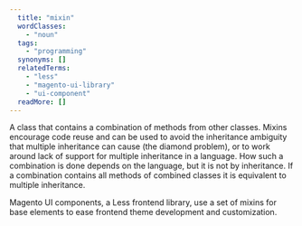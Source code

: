 ```yaml
---
  title: "mixin"
  wordClasses:
    - "noun"
  tags:
    - "programming"
  synonyms: []
  relatedTerms:
    - "less"
    - "magento-ui-library"
    - "ui-component"
  readMore: []
---
```

A class that contains a combination of methods from other classes. Mixins encourage code reuse and can be used to avoid the inheritance ambiguity that multiple inheritance can cause (the diamond problem), or to work around lack of support for multiple inheritance in a language.
How such a combination is done depends on the language, but it is not by inheritance. If a combination contains all methods of combined classes it is equivalent to multiple inheritance.

Magento UI components, a Less frontend library, use a set of mixins for base elements to ease frontend theme development and customization.
